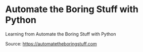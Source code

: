 # Automate the Boring Stuff with Python
Learning from Automate the Boring Stuff with Python

Source: https://automatetheboringstuff.com
